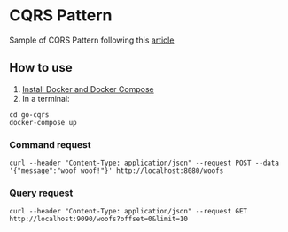 # CQRS Pattern

Sample of CQRS Pattern following this [article](https://outcrawl.com/go-microservices-cqrs-docker)

## How to use

1. [Install Docker and Docker Compose](https://docs.docker.com/compose/install)
2. In a terminal:
```
cd go-cqrs
docker-compose up
```
### Command request
```
curl --header "Content-Type: application/json" --request POST --data '{"message":"woof woof!"}' http://localhost:8080/woofs
```

### Query request
```
curl --header "Content-Type: application/json" --request GET http://localhost:9090/woofs?offset=0&limit=10
```